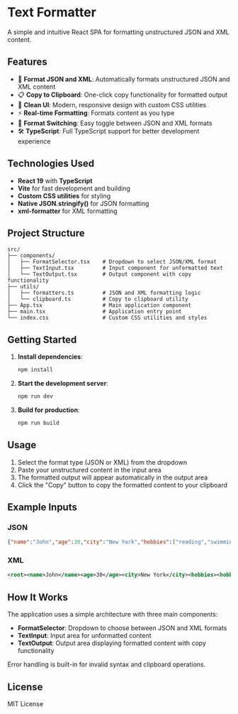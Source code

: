 # Text Formatter

A simple and intuitive React SPA for formatting unstructured JSON and XML content.

## Features

- 🔧 **Format JSON and XML**: Automatically formats unstructured JSON and XML content
- 📋 **Copy to Clipboard**: One-click copy functionality for formatted output
- 🎨 **Clean UI**: Modern, responsive design with custom CSS utilities
- ⚡ **Real-time Formatting**: Formats content as you type
- 🔀 **Format Switching**: Easy toggle between JSON and XML formats
- 🛠️ **TypeScript**: Full TypeScript support for better development experience

## Technologies Used

- **React 19** with **TypeScript**
- **Vite** for fast development and building
- **Custom CSS utilities** for styling
- **Native JSON.stringify()** for JSON formatting
- **xml-formatter** for XML formatting

## Project Structure

```
src/
├── components/
│   ├── FormatSelector.tsx    # Dropdown to select JSON/XML format
│   ├── TextInput.tsx         # Input component for unformatted text
│   └── TextOutput.tsx        # Output component with copy functionality
├── utils/
│   ├── formatters.ts         # JSON and XML formatting logic
│   └── clipboard.ts          # Copy to clipboard utility
├── App.tsx                   # Main application component
├── main.tsx                  # Application entry point
└── index.css                 # Custom CSS utilities and styles
```

## Getting Started

1. **Install dependencies**:
   ```bash
   npm install
   ```

2. **Start the development server**:
   ```bash
   npm run dev
   ```

3. **Build for production**:
   ```bash
   npm run build
   ```

## Usage

1. Select the format type (JSON or XML) from the dropdown
2. Paste your unstructured content in the input area
3. The formatted output will appear automatically in the output area
4. Click the "Copy" button to copy the formatted content to your clipboard

## Example Inputs

### JSON
```json
{"name":"John","age":30,"city":"New York","hobbies":["reading","swimming"]}
```

### XML
```xml
<root><name>John</name><age>30</age><city>New York</city><hobbies><hobby>reading</hobby><hobby>swimming</hobby></hobbies></root>
```

## How It Works

The application uses a simple architecture with three main components:
- **FormatSelector**: Dropdown to choose between JSON and XML formats
- **TextInput**: Input area for unformatted content
- **TextOutput**: Output area displaying formatted content with copy functionality

Error handling is built-in for invalid syntax and clipboard operations.

## License

MIT License
